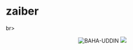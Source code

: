 # zaiber


br><p align='center'><img src="https://komarev.com/ghpvc/?username=BAHA-UDDIN&label=Total%20Profile%20Visitor&color=071A2C&style=for-the-badge" alt="BAHA-UDDIN" />
<a href="https://api.daily.dev/get?r=BAHA-UDDIN"><img src="https://opencollective.com/vuejs/contributors.svg?width=900" /></a>
<p align='center'><a href="https://api.daily.dev/get?r=BAHA-UDDIN">
<p align="center">
